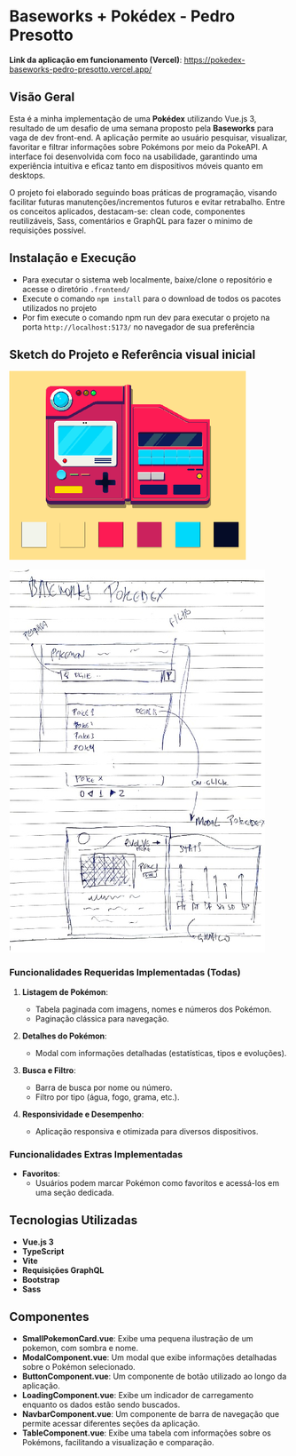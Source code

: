 # Baseworks + Pokédex - Pedro Presotto

**Link da aplicação em funcionamento (Vercel)**: https://pokedex-baseworks-pedro-presotto.vercel.app/

## Visão Geral

Esta é a minha implementação de uma **Pokédex** utilizando Vue.js 3, resultado de um desafio de uma semana proposto pela **Baseworks** para vaga de dev front-end. A aplicação permite ao usuário pesquisar, visualizar, favoritar e filtrar informações sobre Pokémons por meio da PokeAPI. A interface foi desenvolvida com foco na usabilidade, garantindo uma experiência intuitiva e eficaz tanto em dispositivos móveis quanto em desktops.

O projeto foi elaborado seguindo boas práticas de programação, visando facilitar futuras manutenções/incrementos futuros e evitar retrabalho. Entre os conceitos aplicados, destacam-se: clean code, componentes reutilizáveis, Sass, comentários e GraphQL para fazer o minimo de requisições possível.

## Instalação e Execução

- Para executar o sistema web localmente, baixe/clone o repositório e acesse o diretório `.frontend/`
- Execute o comando `npm install` para o download de todos os pacotes utilizados no projeto
- Por fim execute o comando npm run dev para executar o projeto na porta `http://localhost:5173/` no navegador de sua preferência

## Sketch do Projeto e Referência visual inicial

![Reference](./assets/Reference.png)

![Sketch](./assets/Sketch.jpeg)

### Funcionalidades Requeridas Implementadas (Todas)

1. **Listagem de Pokémon**:

   - Tabela paginada com imagens, nomes e números dos Pokémon.
   - Paginação clássica para navegação.

2. **Detalhes do Pokémon**:

   - Modal com informações detalhadas (estatísticas, tipos e evoluções).

3. **Busca e Filtro**:

   - Barra de busca por nome ou número.
   - Filtro por tipo (água, fogo, grama, etc.).

4. **Responsividade e Desempenho**:
   - Aplicação responsiva e otimizada para diversos dispositivos.

### Funcionalidades Extras Implementadas

- **Favoritos**:
  - Usuários podem marcar Pokémon como favoritos e acessá-los em uma seção dedicada.

## Tecnologias Utilizadas

- **Vue.js 3**
- **TypeScript**
- **Vite**
- **Requisições GraphQL**
- **Bootstrap**
- **Sass**

## Componentes

- **SmallPokemonCard.vue**: Exibe uma pequena ilustração de um pokemon, com sombra e nome.
- **ModalComponent.vue**: Um modal que exibe informações detalhadas sobre o Pokémon selecionado.
- **ButtonComponent.vue**: Um componente de botão utilizado ao longo da aplicação.
- **LoadingComponent.vue**: Exibe um indicador de carregamento enquanto os dados estão sendo buscados.
- **NavbarComponent.vue**: Um componente de barra de navegação que permite acessar diferentes seções da aplicação.
- **TableComponent.vue**: Exibe uma tabela com informações sobre os Pokémons, facilitando a visualização e comparação.

